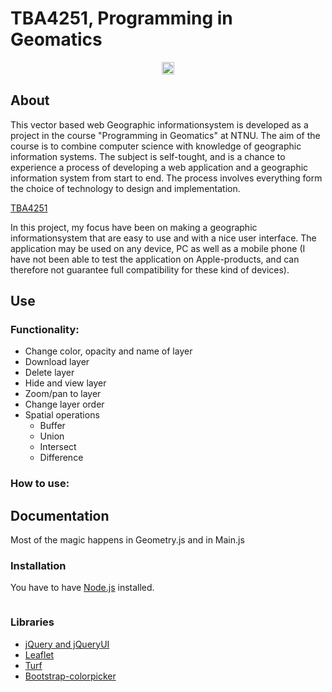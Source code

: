 # TBA4251, Programming in Geomatics

<p align="center"><img style ="width: 20px" src ="https://infinite-plains-41468.herokuapp.com/images/logo_orange_shdw.png" /></p>

## About
This vector based web Geographic informationsystem is developed as a project in the course "Programming in Geomatics" at NTNU. The aim of the course is to combine computer science with knowledge of geographic information systems. The subject is self-tought, and is a chance to experience a process of developing a web application and a geographic information system from start to end. The process involves everything form the choice of technology to design and implementation.

[TBA4251](https://infinite-plains-41468.herokuapp.com/)

In this project, my focus have been on making a geographic informationsystem that are easy to use and with a nice user interface. The application may be used on any device, PC as well as a mobile phone (I have not been able to test the application on Apple-products, and can therefore not guarantee full compatibility for these kind of devices).

## Use
### Functionality:

* Change color, opacity and name of layer
* Download layer
* Delete layer
* Hide and view layer
* Zoom/pan to layer
* Change layer order
* Spatial operations
  * Buffer
  * Union
  * Intersect
  * Difference

### How to use:


## Documentation
Most of the magic happens in Geometry.js and in Main.js

### Installation
You have to have [Node.js](https://nodejs.org/en/) installed.
```

```
### Libraries
* [jQuery and jQueryUI](https://jquery.com/)
* [Leaflet](http://leafletjs.com/)
* [Turf](http://turfjs.org/)
* [Bootstrap-colorpicker](https://github.com/itsjavi/bootstrap-colorpicker)
